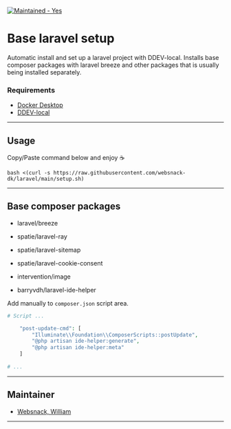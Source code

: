 <a href="https://github.com/websnack-dk/magento/graphs/commit-activity" target="_blank"><img src="https://img.shields.io/badge/Maintained-Yes-green" alt="Maintained - Yes" /></a>

# Base laravel setup  

Automatic install and set up a laravel project with DDEV-local. 
Installs base composer packages with laravel breeze and other packages that is usually being installed separately.  

### Requirements

- [Docker Desktop](https://docs.docker.com/docker-for-mac/apple-m1/)
- [DDEV-local](https://ddev.readthedocs.io/en/stable/)

--- 

## Usage
Copy/Paste command below and enjoy  ☕
```bashpro shell script
bash <(curl -s https://raw.githubusercontent.com/websnack-dk/laravel/main/setup.sh)
```

--- 

## Base composer packages

- laravel/breeze
- spatie/laravel-ray
- spatie/laravel-sitemap
- spatie/laravel-cookie-consent
- intervention/image

- barryvdh/laravel-ide-helper

Add manually to `composer.json` script area.  
  
```php
# Script ...

    "post-update-cmd": [
        "Illuminate\\Foundation\\ComposerScripts::postUpdate",
        "@php artisan ide-helper:generate",
        "@php artisan ide-helper:meta"
    ]
    
# ... 
```



--- 

## Maintainer

- [Websnack, William](https://websnack.dk)

--- 
